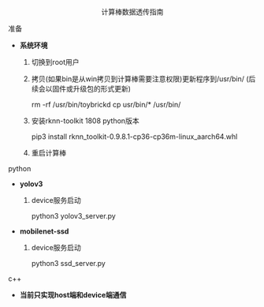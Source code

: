 <center>计算棒数据透传指南</center>


准备

   - **系统环境**
	
		1. 切换到root用户
		2. 拷贝(如果bin是从win拷贝到计算棒需要注意权限)更新程序到/usr/bin/ (后续会以固件或升级包的形式更新)
		
			rm -rf /usr/bin/toybrickd 
			cp usr/bin/* /usr/bin/
		3. 安装rknn-toolkit 1808 python版本
		
			pip3 install rknn_toolkit-0.9.8.1-cp36-cp36m-linux_aarch64.whl
		4. 重启计算棒

python
   
   - **yolov3**
   
		1. device服务启动
		
			python3 yolov3_server.py 

   - **mobilenet-ssd**

		1. device服务启动
		
			python3 ssd_server.py


c++  

   - **当前只实现host端和device端通信**
